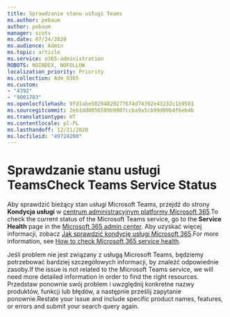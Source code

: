 ```yaml
---
title: Sprawdzanie stanu usługi Teams
ms.author: pebaum
author: pebaum
manager: scotv
ms.date: 07/24/2020
ms.audience: Admin
ms.topic: article
ms.service: o365-administration
ROBOTS: NOINDEX, NOFOLLOW
localization_priority: Priority
ms.collection: Adm_O365
ms.custom:
- "4392"
- "9001703"
ms.openlocfilehash: 9fd1abe502948202776f4d74392e43232c1b9581
ms.sourcegitcommit: 2eb1dd0856509b9907ccba9a5cb99d09b4f6eb4b
ms.translationtype: HT
ms.contentlocale: pl-PL
ms.lasthandoff: 12/21/2020
ms.locfileid: "49724200"
---
```

# <a name="check-teams-service-status"></a><span data-ttu-id="c5f8c-102">Sprawdzanie stanu usługi Teams</span><span class="sxs-lookup"><span data-stu-id="c5f8c-102">Check Teams Service Status</span></span>

<span data-ttu-id="c5f8c-103">Aby sprawdzić bieżący stan usługi Microsoft Teams, przejdź do strony **Kondycja usługi** w [centrum administracyjnym platformy Microsoft 365](https://go.microsoft.com/fwlink/p/?linkid=2024339).</span><span class="sxs-lookup"><span data-stu-id="c5f8c-103">To check the current status of the Microsoft Teams service, go to the **Service Health** page in the [Microsoft 365 admin center](https://go.microsoft.com/fwlink/p/?linkid=2024339).</span></span> <span data-ttu-id="c5f8c-104">Aby uzyskać więcej informacji, zobacz [Jak sprawdzić kondycję usługi Microsoft 365](https://docs.microsoft.com/office365/enterprise/view-service-health).</span><span class="sxs-lookup"><span data-stu-id="c5f8c-104">For more information, see [How to check Microsoft 365 service health](https://docs.microsoft.com/office365/enterprise/view-service-health).</span></span>

<span data-ttu-id="c5f8c-105">Jeśli problem nie jest związany z usługą Microsoft Teams, będziemy potrzebować bardziej szczegółowych informacji, by znaleźć odpowiednie zasoby.</span><span class="sxs-lookup"><span data-stu-id="c5f8c-105">If the issue is not related to the Microsoft Teams service, we will need more detailed information in order to find the right resources.</span></span> <span data-ttu-id="c5f8c-106">Przedstaw ponownie swój problem i uwzględnij konkretne nazwy produktów, funkcji lub błędów, a następnie prześlij zapytanie ponownie.</span><span class="sxs-lookup"><span data-stu-id="c5f8c-106">Restate your issue and include specific product names, features, or errors and submit your search query again.</span></span>
